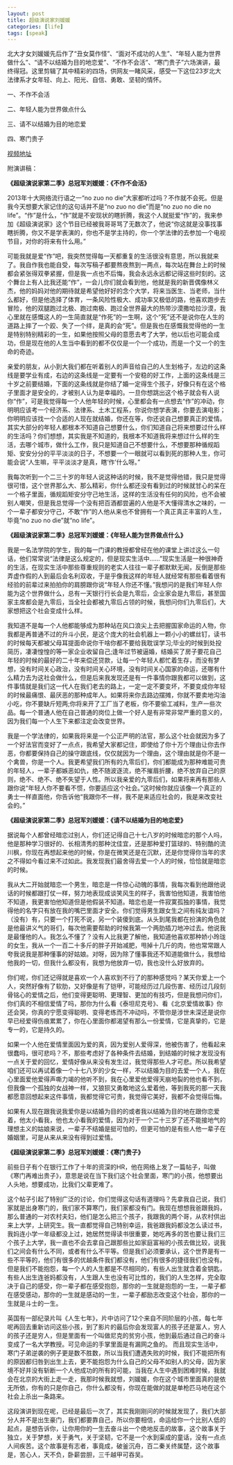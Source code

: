 ```yaml
---
layout: post
title: 超级演说家刘媛媛
categories: [life]
tags: [speak]
---
```


北大才女刘媛媛先后作了“丑女莫作怪”、“面对不成功的人生”、“年轻人能为世界做什么”、“请不以结婚为目的地恋爱”、“不作不会活”、“寒门贵子”六场演讲，最终得冠。这里剪辑了其中精彩的四场，供网友一睹风采，感受一下这位23岁北大法律系才女年轻、向上、阳光、自信、勇敢、坚韧的情怀。


一、不作不会活


二、年轻人能为世界做点什么
 

三、请不以结婚为目的地恋爱
 

四、寒门贵子
 

[视频地址](http://blog.sina.com.cn/s/blog_4d0409410102v38q.html)


附演讲稿：
 
**《超级演说家第二季》总冠军刘媛媛：《不作不会活》**

2013年十大网络流行语之一“no zuo no die”大家都听过吗？不作就不会死。但是我今天想要大家记住的这句话并不是“no zuo no die”而是“no zuo no die no life”。“作”是什么，“作”就是不安现状的瞎折腾，我这个人就挺爱“作”的，我来参加《超级演说家》这个节目已经被我哥哥骂了无数次了，他说“你这就是没事找事瞎折腾，你又不是学表演的，你也不是学主持的，你一个学法律的去参加一个电视节目，对你的将来有什么用。”

可能我就是爱“作”吧，我突然觉得每一天都重复的生活很没有意思，所以我就来了。我自作我也能自受，每次写稿子都要熬夜熬到一两点，每次站在舞台上的时候都会紧张得双拳紧握，但是我一点也不后悔，我会永远永远都记得这些时刻的。这个舞台上有人比我还能“作”，一会儿你们就会看到他，他就是我的新晋偶像林义杰，他的妈妈对他的期待就是希望他好好的念个大学，将来当医生、当老师，当什么都好，但是他选择了体育，一条风险性极大、成功率又极低的路，他喜欢跑步去冒险，他的双腿跑过北极、跑过南极、跑过全世界最大的热带沙漠撒哈拉沙漠，我心里就在感慨这人的一生简直就是“作死”的一生啊，这个“死”还不是说你在人生的道路上摔了一个跤、失了一个绊，是真的会“死”。但是我也在感慨我觉得他的一生是特别特别精彩的一生，如果他按照父母的意愿去考了大学，他以后也可能会成功，但是现在他的人生当中看到的都不仅仅是一个一个成功，而是一个又一个的生命的奇迹。

亲爱的朋友，从小到大我们都在听着别人的声音给自己的人生划格子，左边的这条线是要学业有成，右边的这条线是一定要有一个安稳的好工作，上面的这条线是三十岁之前要结婚，下面的这条线就是你结了婚一定得生个孩子，好像只有在这个格子里面才是安全的，才被别人认为是幸福的。一旦你想跳出这个格子就会有人说你“作”，可是我觉得每一个人他年轻的时候，心里都会有一点想去“作”的冲动，你明明应该考一个经济系、法律系、土木工程系，你说你想学表演，你要去演电影；你明明应该找一个合适的人现在就结婚，你还在等，你还说自己想要真正的爱情。其实大部分的年轻人都根本不知道自己想要什么，你们知道自己将来想要过什么样的生活吗？你们想想，其实我是不知道的，我根本不知道我将来想过什么样的生活，去哪个城市，做什么工作，我只是知道自己不想要什么，不想要那种循规蹈矩、安安分分的平平淡淡的日子，不想要一个一眼就可以看到死的那种人生，你可能会说“人生嘛，平平淡淡才是真，瞎‘作’什么呀。”

我每次听到一个二三十岁的年轻人说这种话的时候，我不是觉得他错，我只是觉得很可惜，这个世界那么大、那么精彩，你什么都还没有看到过的时候就甘心的呆在一个格子里面，循规蹈矩安分守己地生活，这样的生活没有任何的风险，也不会被别人嘲笑，但是我总觉得一个没有把百酒都尝遍的人他是不大懂得清水之味的，一个一辈子都安分守己，不敢“作”的人他从来也不曾拥有一个真正真正丰富的人生，毕竟“no zuo no die”就“no life”。
 
**《超级演说家第二季》总冠军刘媛媛：《年轻人能为世界做点什么》**

我是一名法学院的学生，我的每一门课的教授都曾经在他的课堂上讲过这么一句话，他们常常说“法律是这么规定的，但是现实生活中……”现实生活是一种很神奇的生活，在现实生活中那些尊重规则的老实人往往一辈子都默默无闻，反倒是那些弄虚作假的人到最后会名利双收，于是乎像我这样的年轻人就经常有那些看着很有经验的前辈过来拍拍你的肩膀跟你说“年轻人你还不懂。”我想问的是我们年轻人你能为这个世界做什么，总有一天银行行长会是九零后，企业家会是九零后，甚至国家主席都会是九零后，当全社会都被九零后占领的时候，我想问你们九零后们，大家想把这个社会变成什么样。

 我知道不是每一个人他都能够成为那种站在风口浪尖上去把握国家命运的人物，你我都是再普通不过的升斗小民，是这个庞大的社会机器上一颗小小的螺丝钉，读书的时候每天都被父母耳提面命说你干啥你都不要给我耽误学习;毕业的时候到处投简历，凄凄惶惶的等一家企业收留自己;逢年过节被逼婚，结婚买了房子要花自己年轻的时候的最好的二十年来偿还贷款，让每一个年轻人都忙着生存，而没有梦想，没有时间关心政治，没有时间关心环境，没有时间关心国家的命运，还哪有什么精力去为这社会做什么，但是后来我发现还是有一件事情你跟我都可以做到，这件事情就是我们这一代人在我们老去的路上，一定一定不要变坏，不要变成你年轻的时候最痛恨、最厌恶的那种成年人。如果将来你去路边摆摊，你就不要卖地沟油小吃，你不要缺斤短两;你将来开了工厂当了老板，你不要偷工减料，生产一些次品。每一个普通人他在自己普通的岗位上做一个好人是有非常非常严重的意义的，因为我们每一个人生下来都注定会改变世界。

我是一个学法律的，如果我将来是一个公正严明的法官，那么这个社会就因为多了一个好法官而变好了一点点，我希望大家都记住，即使给了你十万个理由让你去作恶，你都要保持自己的操守跟底线，仅仅就因为一个理由，这个理由就是你不是一个禽兽，你是一个人。我更希望我们所有的九零后们，你们都能成为那种难能可贵的年轻人，一辈子都嫉恶如仇，绝不随波逐流，绝不摧眉折腰，绝不放弃自己的原则，绝不、绝不、绝不失望于人性。所以我亲爱的九零后们，如果将来再有那些人跟你说“年轻人你不要看不惯，你要适应这个社会。”这时候你就应该像一个真正的勇士一样直面他，你告诉他“我跟你不一样，我不是来适应社会的，我是来改变社会的。”
 
**《超级演说家第二季》总冠军刘媛媛：《请不以结婚为目的地恋爱》**

据说每个人都曾经暗恋过别人，你们还记得自己十七八岁的时候暗恋的那个人吗，他是那种学习很好的、长相清秀的那种沈佳宜，还是那种爱打篮球的、特别酷的流川枫，你现在再想起来他的时候，你是在微笑还是在沉默，还是你觉得你当年的求之不得如今看过来不过如此。我发现我们最舍得去爱一个人的时候，恰恰就是暗恋的时候。 

我从大二开始就暗恋一个男生，暗恋是一件惊心动魄的事情，我每次看到他跟他说话的时候都跟打仗一样，努力地表现成谈笑风生的样子，我害怕他知道，我害怕他不知道，我更害怕他知道但是他假装不知道。暗恋也是一件寂寞孤独的事情，我觉得他的名字只有放在我的嘴巴里面才安全。你们觉得男生跟女生之间有纯友谊吗？（没有）有，只要一个打死不说，另一个装傻到底。从头到尾我都在扮演的角色就是他最讲义气的哥们，每次他需要帮助的时候我第一个两肋插刀地冲过去。他说我是最懂他的人。我怎么不懂了？没有人比我更了解他，我知道他喜欢那种娇小玲珑的女生，我从一个一百二十多斤的胖子开始减肥，甩掉十几斤的肉，他也常常跟人夸我说我是那种懂事的好姑娘。对呀，因为除了懂事我还不知道能做什么，我想给他我的一切，但我什么都没有，我想为他放弃一切，我也没什么好放弃的。 

你们呢，你们还记得就是喜欢一个人喜欢到不行了的那种感觉吗？某天你爱上一个人，突然好像有了软肋，又好像是有了铠甲，可能经历过几段伤害、经历过几段刻骨铭心的爱情之后，他们变得更聪明、更理智、更加的有技巧，但是我想问你们，你们真的不相信爱情了吗，那你为什么看《泰坦尼克号》、看《北京爱情故事》你还会哭，你真的宁愿变得聪明、变得老练而不冲动吗，不管你是涉世未深还是说你早已经爱得伤痕累累了，你在心里面你都渴望有那么一份爱情，它是真挚的，它是专一的，它是持久的。 

如果一个人他在爱情里面因为爱的真，因为爱别人爱得深，他被伤害了，他看起来很蠢吗，很可悲吗？不，那些考虑好了各种条件去结婚，到结婚的时候才发现没有一点关于爱的回忆，爱情好像从来没有发生过，我觉得那些人才可悲。所以我希望咱们还可以再试着像一个十七八岁的少女一样，不以结婚为目的去爱一个人，我在心里面爱他爱得声嘶力竭的他听不到，我在心里爱他爱得天崩地裂的他也看不到，但我像一个孤独的女战神一样，又狼狈又勇敢地这么爱着他，等到我死的那一天我都愿意回想起来这件事情，我都觉得它可贵，我觉得它美好，我都不会觉得后悔。 

如果有人现在跟我说我爱你是以结婚为目的的或者我以结婚为目的地在跟你恋爱着，他太小看我，他也太小看我的爱情，因为对于一个二十三岁了还不能接地气的理想主义的姑娘来说，一辈子不结婚是挺可怕的，但更可怕的是有些人他一辈子在婚姻里，可是从来从来没有得到过爱情。
 
**《超级演说家第二季》总冠军刘媛媛：《寒门贵子》**

前些日子有个在银行工作了十年的资深的HR，他在网络上发了一篇帖子，叫做《寒门再难出贵子》，意思是说在当下我们这个社会里面，寒门的小孩，他想要出人头地，想要成功，比我们父辈更难了。

 这个帖子引起了特别广泛的讨论，你们觉得这句话有道理吗？先拿我自己说，我们家就是出身寒门的，我们家不算寒门，我们家都没有门。我现在想想我爸跟我妈，那么普通的一对农村夫妇，他们是怎么把三个孩子，我跟我的两个哥，从农村供出来上大学，上研究生。我一直都觉得自己特别幸运，我爸跟我妈都没怎么读过书，我妈连小学一年级都没上过，她居然觉得读书很重要，她吃再多的苦也要让我们三个孩子上大学，我一直也不会去拿自己跟那些比如家庭富裕的小孩去做比较，说我们之间会有什么不同，或者有什么不平等。但是我们必须要承认，这个世界是有一些不平等的，他们有很多的优越条件我们都没有，他们有很多的捷径我们也没有。
 但是我们不能抱怨，每一个人的人生都是不尽相同的，有些人出生就含着金钥匙，有些人出生连爸妈都没有，人生跟人生也没有可比性的，我们的人生怎样，完全取决于自己的感受，你一辈子都在感受抱怨，那你的一生就是抱怨的一生，一辈子都在感受感动，那你的一生就是感动的一生，一辈子都励志改变这个社会，那你的一生就是斗士的一生。

英国有一部纪录片叫《人生七年》，片中访问了12个来自不同阶层的小孩，每七年呢再回去重新访问这些小孩，到了影片的最后你会发现富人的孩子还是富人，穷人的孩子还是穷人，但是里面有一个叫做尼克的贫穷小孩，他到最后通过自己的奋斗变成了一名大学教授。可见命运的手掌里面是有漏网之鱼的。
而且现实生活中，寒门子弟逆袭的例子更是数不胜数，所以当我们遭遇失败的时候，我们不能把所有的原因都归咎到出生上去，更不能抱怨为什么自己的父母不如别人的父母，因为家境不好并没有斩断一个人他成功的所有的可能，当我在人生中遇到困难时候，我就会在北京的大街上走一走，我那时候我就想，刘媛媛，你在这个城市里面真的是依无所依，你有的只是你自己，你什么都没有，你现在能做的就是单枪匹马地在这个社会上杀出一条路来。

这段演讲到现在呢，已经是最后一次了，其实我刚刚问的时候就发现了，我们大部分人并不是出生豪门，我们都要靠自己，所以你要相信，命运给你一个比别人低的起点，是想告诉你，让你用你的一生去奋斗出一个绝地反击的故事，这个故事关于独立，关于梦想，关于勇气，关于坚韧，它不是一个水到渠成的童话，没有一点点人间疾苦。这个故事是有志者，事竟成，破釜沉舟，百二秦关终属楚，这个故事是，苦心人，天不负，卧薪尝胆，三千越甲可吞吴。